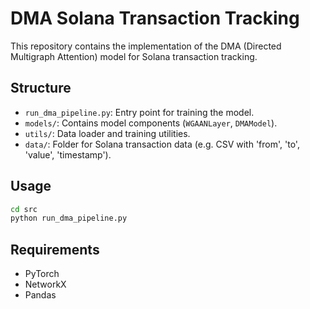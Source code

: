 # DMA Solana Transaction Tracking

This repository contains the implementation of the DMA (Directed Multigraph Attention) model for Solana transaction tracking.

## Structure
- `run_dma_pipeline.py`: Entry point for training the model.
- `models/`: Contains model components (`WGAANLayer`, `DMAModel`).
- `utils/`: Data loader and training utilities.
- `data/`: Folder for Solana transaction data (e.g. CSV with 'from', 'to', 'value', 'timestamp').

## Usage
```bash
cd src
python run_dma_pipeline.py
```

## Requirements
- PyTorch
- NetworkX
- Pandas
```
